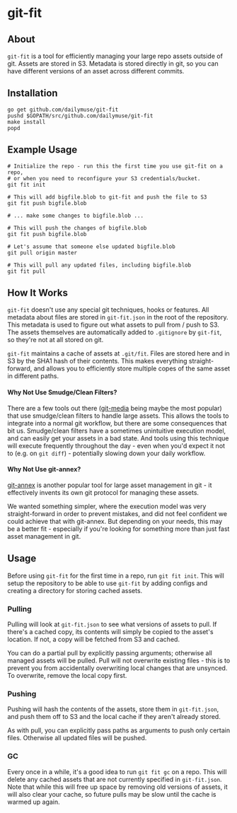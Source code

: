 # git-fit #

## About ##

`git-fit` is a tool for efficiently managing your large repo assets outside of
git. Assets are stored in S3. Metadata is stored directly in git, so you can
have different versions of an asset across different commits.

## Installation ##

    go get github.com/dailymuse/git-fit
    pushd $GOPATH/src/github.com/dailymuse/git-fit
    make install
    popd

## Example Usage ##

    # Initialize the repo - run this the first time you use git-fit on a repo,
    # or when you need to reconfigure your S3 credentials/bucket.
    git fit init

    # This will add bigfile.blob to git-fit and push the file to S3
    git fit push bigfile.blob

    # ... make some changes to bigfile.blob ...

    # This will push the changes of bigfile.blob
    git fit push bigfile.blob

    # Let's assume that someone else updated bigfile.blob
    git pull origin master

    # This will pull any updated files, including bigfile.blob
    git fit pull

## How It Works ##

`git-fit` doesn't use any special git techniques, hooks or features. All
metadata about files are stored in `git-fit.json` in the root of the
repository. This metadata is used to figure out what assets to pull from /
push to S3. The assets themselves are automatically added to `.gitignore` by
`git-fit`, so they're not at all stored on git.

`git-fit` maintains a cache of assets at `.git/fit`. Files are stored here and
in S3 by the SHA1 hash of their contents. This makes everything straight-
forward, and allows you to efficiently store multiple copes of the same asset
in different paths.

#### Why Not Use Smudge/Clean Filters? ####

There are a few tools out there
([git-media](https://github.com/schacon/git-media) being maybe the most
popular) that use smudge/clean filters to handle large assets. This allows the
tools to integrate into a normal git workflow, but there are some consequences
that bit us. Smudge/clean filters have a sometimes unintuitive execution
model, and can easily get your assets in a bad state. And tools using
this technique will execute frequently throughout the day - even when you'd
expect it not to (e.g. on `git diff`) - potentially slowing down your daily
workflow.

#### Why Not Use git-annex? ####

[git-annex](https://git-annex.branchable.com/) is another popular tool for
large asset management in git - it effectively invents its own git protocol
for managing these assets.

We wanted something simpler, where the execution model was very
straight-forward in order to prevent mistakes, and did not feel confident we
could achieve that with git-annex. But depending on your needs, this may be a
better fit - especially if you're looking for something more than just fast
asset management in git.

## Usage ##

Before using `git-fit` for the first time in a repo, run `git fit init`. This
will setup the repository to be able to use `git-fit` by adding configs and
creating a directory for storing cached assets.

### Pulling ###

Pulling will look at `git-fit.json` to see what versions of assets to pull.
If there's a cached copy, its contents will simply be copied to the asset's
location. If not, a copy will be fetched from S3 and cached.

You can do a partial pull by explicitly passing arguments; otherwise all
managed assets will be pulled. Pull will not overwrite existing files - this
is to prevent you from accidentally overwriting local changes that are
unsynced. To overwrite, remove the local copy first.

### Pushing ###

Pushing will hash the contents of the assets, store them in `git-fit.json`,
and push them off to S3 and the local cache if they aren't already stored.

As with pull, you can explicitly pass paths as arguments to push only certain
files. Otherwise all updated files will be pushed.

### GC ###

Every once in a while, it's a good idea to run `git fit gc` on a repo. This
will delete any cached assets that are not currently specified in
`git-fit.json`. Note that while this will free up space by removing old
versions of assets, it will also clear your cache, so future pulls may be
slow until the cache is warmed up again.
